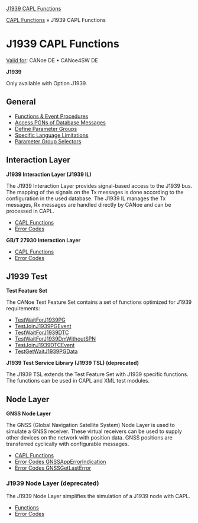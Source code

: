 [J1939 CAPL Functions](../../../../CANoeDEFamily.htm#Topics/CAPLFunctions/J1939/CAPLfunctionsJ1939StartPage.md)

[CAPL Functions](../CAPLfunctions.md) » J1939 CAPL Functions

# J1939 CAPL Functions

[Valid for](../../Shared/FeatureAvailability.md): CANoe DE • CANoe4SW DE

**J1939**

Only available with Option J1939.

## General

- [Functions & Event Procedures](CAPLfunctionsJ1939Overview.md)
- [Access PGNs of Database Messages](CAPLfunctionsJ1939AccessPGN.md)
- [Define Parameter Groups](CAPLfunctionsJ1939DefinePG.md)
- [Specific Language Limitations](CAPLfunctionsJ1939Limitations.md)
- [Parameter Group Selectors](CAPLfunctionJ1939GroupSelectors.md)

## Interaction Layer

**J1939 Interaction Layer (J1939 IL)**

The J1939 Interaction Layer provides signal-based access to the J1939 bus. The mapping of the signals on the Tx messages is done according to the configuration in the used database. The J1939 IL manages the Tx messages, Rx messages are handled directly by CANoe and can be processed in CAPL.

- [CAPL Functions](J1939InteractionLayer/CAPLfunctionsJ1939ILOverview.md)
- [Error Codes](../CAPLfunctionsISOj1939ErrorCodes.md)

**GB/T 27930 Interaction Layer**

- [CAPL Functions](GBT27930InteractionLayer/CAPLfunctionsGBT27930ILOverview.md)
- [Error Codes](../CAPLfunctionsISOj1939ErrorCodes.md)

## J1939 Test

**Test Feature Set**

The CANoe Test Feature Set contains a set of functions optimized for J1939 requirements:

- [TestWaitForJ1939PG](../Test/Functions/CAPLfunctionTestWaitForJ1939PG.md)
- [TestJoinJ1939PGEvent](../Test/Functions/CAPLfunctionTestJoinJ1939PGEvent.md)
- [TestWaitForJ1939DTC](../Test/Functions/CAPLfunctionTestWaitForJ1939DTC.md)
- [TestWaitForJ1939DmWithoutSPN](../Test/Functions/CAPLfunctionTestWaitForJ1939DmWithoutSPN.md)
- [TestJoinJ1939DTCEvent](../Test/Functions/CAPLfunctionTestJoinJ1939DTCEvent.md)
- [TestGetWaitJ1939PGData](../Test/Functions/CAPLfunctionTestGetWaitJ1939PGData.md)

**J1939 Test Service Library (J1939 TSL) (deprecated)**

The J1939 TSL extends the Test Feature Set with J1939 specific functions. The functions can be used in CAPL and XML test modules.

## Node Layer

**GNSS Node Layer**

The GNSS (Global Navigation Satellite System) Node Layer is used to simulate a GNSS receiver. These virtual receivers can be used to supply other devices on the network with position data. GNSS positions are transferred cyclically with configurable messages.

- [CAPL Functions](GNSSNodeLayer/CAPLfunctionsGNSSNLOverview.md)
- [Error Codes GNSSAppErrorIndication](GNSSNodeLayer/CAPLfunctionsGNSSNLErrorCodesAppErrorIndication.md)
- [Error Codes GNSSGetLastError](GNSSNodeLayer/CAPLfunctionsGNSSNLErrorCodesGetLastError.md)

### J1939 Node Layer (deprecated)

The J1939 Node Layer simplifies the simulation of a J1939 node with CAPL.

- [Functions](J1939NodeLayer/CAPLfunctionsJ1939NLOverview.md)
- [Error Codes](J1939NodeLayer/CAPLfunctionsJ1939NLErrorCodes.md)
